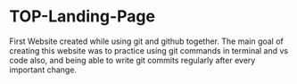 # TOP-Landing-Page
First Website created while using git and github together.
The main goal of creating this website was to practice using git commands in terminal and vs code also, and being able to write git commits regularly after every important change.
